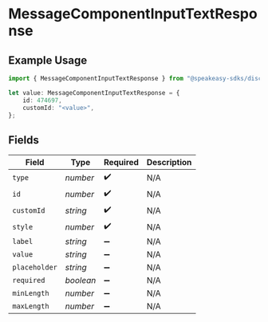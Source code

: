 # MessageComponentInputTextResponse

## Example Usage

```typescript
import { MessageComponentInputTextResponse } from "@speakeasy-sdks/discord/models/components";

let value: MessageComponentInputTextResponse = {
    id: 474697,
    customId: "<value>",
};
```

## Fields

| Field              | Type               | Required           | Description        |
| ------------------ | ------------------ | ------------------ | ------------------ |
| `type`             | *number*           | :heavy_check_mark: | N/A                |
| `id`               | *number*           | :heavy_check_mark: | N/A                |
| `customId`         | *string*           | :heavy_check_mark: | N/A                |
| `style`            | *number*           | :heavy_check_mark: | N/A                |
| `label`            | *string*           | :heavy_minus_sign: | N/A                |
| `value`            | *string*           | :heavy_minus_sign: | N/A                |
| `placeholder`      | *string*           | :heavy_minus_sign: | N/A                |
| `required`         | *boolean*          | :heavy_minus_sign: | N/A                |
| `minLength`        | *number*           | :heavy_minus_sign: | N/A                |
| `maxLength`        | *number*           | :heavy_minus_sign: | N/A                |